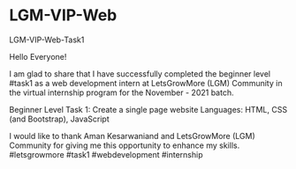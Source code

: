 # LGM-VIP-Web

LGM-VIP-Web-Task1


Hello Everyone!

I am glad to share that I have successfully completed the beginner level #task1 as a web development intern at LetsGrowMore (LGM) Community in the virtual internship program for the November - 2021 batch.

Beginner Level Task 1: Create a single page website
Languages: HTML, CSS (and Bootstrap), JavaScript


I would like to thank Aman Kesarwaniand and LetsGrowMore (LGM) Community for giving me this opportunity to enhance my skills. #letsgrowmore #task1 #webdevelopment #internship
